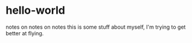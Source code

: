 # hello-world
notes on notes on notes
this is some stuff about myself, I'm trying to get better at flying.
